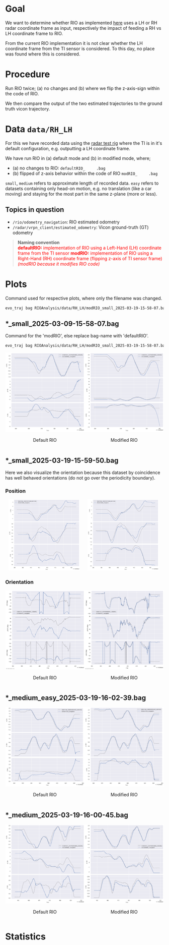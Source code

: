 # Goal
We want to determine whether RIO as implemented [here](https://github.com/ethz-asl/rio/tree/demo/smooth_flight_tuned) uses a LH or RH radar coordinate frame as input, respectively the impact of feeding a RH vs LH coordinate frame to RIO.

From the current RIO implementation it is not clear whether the LH coordinate frame from the TI sensor is considered. To this day, no place was found where this is considered.

# Procedure
Run RIO twice; (a) no changes and (b) where we flip the z-axis-sign within the code of RIO.

We then compare the output of the two estimated trajectories to the ground truth vicon trajectory.

# Data `data/RH_LH`
For this we have recorded data using the [radar test rig](https://github.com/Maexerich/radar_rig_sensor_fusion) where the TI is in it's default configuration, e.g. outputting a LH coordinate frame.

We have run RIO in (a) default mode and (b) in modified mode, where;
- (a) no changes to RIO: `defaultRIO_     .bag`
- (b) flipped of z-axis behavior within the code of RIO `modRIO_     .bag`

`small`, `medium` refers to approximate length of recorded data.
`easy` refers to datasets containing only head-on motion, e.g. no translation (like a car moving) and staying for the most part in the same z-plane (more or less).

## Topics in question
- `/rio/odometry_navigation`: RIO estimated odometry
- `/radar/vrpn_client/estimated_odometry`: Vicon ground-truth (GT) odometry

> **Naming convention**  
> <span style="color: red;"> **defaultRIO:** implementation of RIO using a Left-Hand (LH) coordinate frame from the TI sensor
> **modRIO:** implementation of RIO using a Right-Hand (RH) coordinate frame (flipping z-axis of TI sensor frame) _(modRIO because it modifies RIO code)_

# Plots

Command used for respective plots, where only the filename was changed.
```bash
evo_traj bag RIOAnalysis/data/RH_LH/modRIO_small_2025-03-19-15-58-07.bag /rio/odometry_navigation --ref /radar/vrpn_client/estimated_odometry --align --plot
```
## *_small_2025-03-09-15-58-07.bag
Command for the 'modRIO', else replace bag-name with 'defaultRIO'.
```bash
evo_traj bag RIOAnalysis/data/RH_LH/modRIO_small_2025-03-19-15-58-07.bag /rio/odometry_navigation --ref /radar/vrpn_client/estimated_odometry --align --plot
```
<div style="display: flex; justify-content: space-between;">
    <div style="text-align: center;">
        <img src="/RIOAnalysis/Default_small_2025-03-19-15-58-07.png" alt="Default RIO" width="100%">
        <p>Default RIO</p>
    </div>
    <div style="text-align: center;">
        <img src="/RIOAnalysis/Mod_small_2025-03-19-15-58-07.png" alt="Modified RIO" width="100%">
        <p>Modified RIO</p>
    </div>
</div>

## *_small_2025-03-19-15-59-50.bag
Here we also visualize the orientation because this dataset by coincidence has well behaved orientations (do not go over the periodicity boundary).
### Position
<p>
    <img src="/RIOAnalysis/Default_small_2025-03-19-15-59-50.png" alt="Default RIO" hspace="10" width="45%">
    <img src="/RIOAnalysis/Mod_small_2025-03-19-15-59-50.png" alt="Modified RIO" hspace="10" width="45%">
</p>
<!-- <div style="display: flex; justify-content: space-between;">
    <div style="text-align: center;">
        <img src="/RIOAnalysis/Default_small_2025-03-19-15-59-50.png" alt="Default RIO" width="100%">
        <p>Default RIO</p>
    </div>
    <div style="text-align: center;">
        <img src="/RIOAnalysis/Mod_small_2025-03-19-15-59-50.png" alt="Modified RIO" width="100%">
        <p>Modified RIO</p>
    </div>
</div> -->

### Orientation
<div style="display: flex; justify-content: space-between;">
    <div style="text-align: center;">
        <img src="/RIOAnalysis/Default_orientation_small_2025-03-19-15-59-50.png" alt="Default RIO" width="100%">
        <p>Default RIO</p>
    </div>
    <div style="text-align: center;">
        <img src="/RIOAnalysis/Mod_orientation_small_2025-03-19-15-59-50.png" alt="Modified RIO" width="100%">
        <p>Modified RIO</p>
    </div>
</div>

## *_medium_easy_2025-03-19-16-02-39.bag
<div style="display: flex; justify-content: space-between;">
    <div style="text-align: center;">
        <img src="/RIOAnalysis/Default_medium_easy_2025-03-19-16-02-39.png" alt="Default RIO" width="100%">
        <p>Default RIO</p>
    </div>
    <div style="text-align: center;">
        <img src="/RIOAnalysis/Mod_medium_easy_2025-03-19-16-02-39.png" alt="Modified RIO" width="100%">
        <p>Modified RIO</p>
    </div>
</div>

## *_medium_2025-03-19-16-00-45.bag
<div style="display: flex; justify-content: space-between;">
    <div style="text-align: center;">
        <img src="/RIOAnalysis/Default_medium_2025-03-19-16-00-45.png" alt="Default RIO" width="100%">
        <p>Default RIO</p>
    </div>
    <div style="text-align: center;">
        <img src="/RIOAnalysis/Mod_medium_2025-03-19-16-00-45.png" alt="Modified RIO" width="100%">
        <p>Modified RIO</p>
    </div>
</div>

# Statistics
